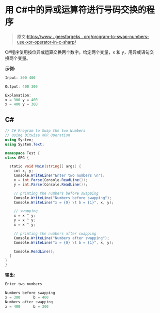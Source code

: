 # 用 C#中的异或运算符进行号码交换的程序

> 原文:[https://www . geesforgeks . org/program-to-swap-numbers-use-xor-operator-in-c-sharp/](https://www.geeksforgeeks.org/program-to-swap-numbers-using-xor-operator-in-c-sharp/)

C#程序使用按位异或运算交换两个数字。给定两个变量，x 和 y，用异或语句交换两个变量。

**示例:**

```cs
Input: 300 400 

Output: 400 300 

Explanation: 
x = 300 y = 400 
x = 400 y = 300
```

## C#

```cs
// C# Program to Swap the two Numbers
// using Bitwise XOR Operation
using System;
using System.Text;

namespace Test {
class GFG {

  static void Main(string[] args) {
    int x, y;
    Console.WriteLine("Enter two numbers \n");
    x = int.Parse(Console.ReadLine());
    y = int.Parse(Console.ReadLine());

    // printing the numbers before swapping
    Console.WriteLine("Numbers before swapping");
    Console.WriteLine("x = {0} \t b = {1}", x, y);

    // swapping
    x = x ^ y;
    y = x ^ y;
    x = x ^ y;

    // printing the numbers after swapping
    Console.WriteLine("Numbers after swapping");
    Console.WriteLine("x = {0} \t b = {1}", x, y);

    Console.ReadLine();
  }
}
}
```

**输出:**

```cs
Enter two numbers 

Numbers before swapping
x = 300      b = 400
Numbers after swapping
x = 400      b = 300

```